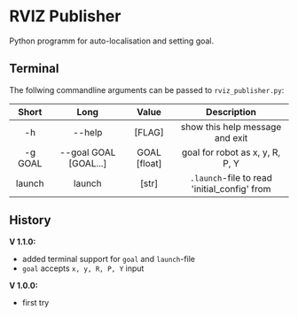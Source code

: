 # RVIZ Publisher
Python programm for auto-localisation and setting goal.

## Terminal
The follwing commandline arguments can be passed to `rviz_publisher.py`:

| Short |   Long   | Value | Description |
|:-----:|:--------:|:-----:|:-----------:|
| -h | --help | [FLAG] |show this help message and exit |
| -g GOAL | --goal GOAL [GOAL...] | GOAL [float] |goal for robot as x, y, R, P, Y |
| launch | launch | [str] |`.launch`-file to read 'initial_config' from |


## History
**V 1.1.0:**
- added terminal support for `goal` and `launch`-file
- `goal` accepts `x, y, R, P, Y` input

**V 1.0.0:**
- first try
